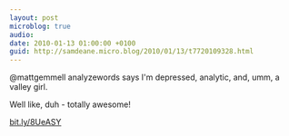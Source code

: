 ```yaml
---
layout: post
microblog: true
audio: 
date: 2010-01-13 01:00:00 +0100
guid: http://samdeane.micro.blog/2010/01/13/t7720109328.html
---
```

@mattgemmell analyzewords says I'm depressed, analytic, and, umm, a valley girl. 

Well like, duh - totally awesome!

[bit.ly/8UeASY](http://bit.ly/8UeASY)
